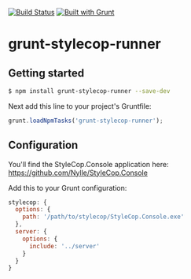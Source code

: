 [![Build Status](https://api.travis-ci.org/nylle/grunt-stylecop-runner.png)](https://travis-ci.org/nylle/grunt-stylecop-runner)
[![Built with Grunt](https://cdn.gruntjs.com/builtwith.png)](http://gruntjs.com/)

# grunt-stylecop-runner

## Getting started

```bash
$ npm install grunt-stylecop-runner --save-dev
```

Next add this line to your project's Gruntfile:

```js
grunt.loadNpmTasks('grunt-stylecop-runner');
```

## Configuration

You'll find the StyleCop.Console application here: https://github.com/Nylle/StyleCop.Console

Add this to your Grunt configuration:

```js
stylecop: {
  options: {
    path: '/path/to/stylecop/StyleCop.Console.exe'
  },
  server: {
    options: {
      include: '../server'
    }
  }
}
```